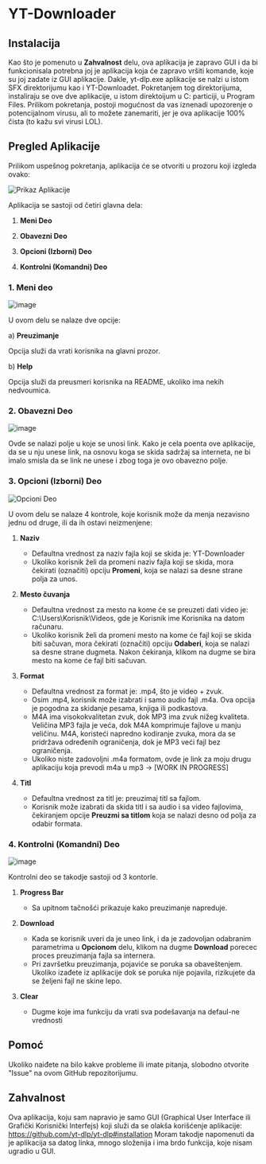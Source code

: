 # YT-Downloader

## Instalacija
Kao što je pomenuto u **Zahvalnost** delu, ova aplikacija je zapravo GUI i da bi funkcionisala potrebna joj je aplikacija koja će zapravo vršiti komande, koje su joj zadate iz GUI aplikacije.
Dakle, yt-dlp.exe aplikacije se nalzi u istom SFX direktorijumu kao i YT-Downloadet. 
Pokretanjem tog direktorijuma, instaliraju se ove dve aplikacije, u istom direktoijum u C: particiji, u Program Files.
Prilikom pokretanja, postoji mogućnost da vas iznenadi upozorenje o potencijalnom virusu, ali to možete zanemariti, jer je ova aplikacije 100% čista (to kažu svi virusi LOL).

## Pregled Aplikacije

Prilikom uspešnog pokretanja, aplikacija će se otvoriti u prozoru koji izgleda ovako:

![Prikaz Aplikacije](https://github.com/SofrA11/YT-Downloader/assets/107811123/bc65bf42-bb4f-4007-be24-36195b561b88)

Aplikacija se sastoji od četiri glavna dela:
1. **Meni Deo**
  
2. **Obavezni Deo**
   
3. **Opcioni (Izborni) Deo**

4. **Kontrolni (Komandni) Deo**

### 1. Meni deo 
 ![image](https://github.com/SofrA11/YT-Downloader/assets/107811123/e9ce46e6-6235-4f52-90c2-948f2a579a95)

U ovom delu se nalaze dve opcije:

   a) **Preuzimanje**
   
Opcija  služi da vrati korisnika na glavni prozor.

   b) **Help**
   
Opcija služi da preusmeri korisnika na README, ukoliko ima nekih nedvoumica.

### 2. Obavezni Deo

![image](https://github.com/SofrA11/YT-Downloader/assets/107811123/9a01c514-08cd-499b-b123-82451a66b8b2)

Ovde se nalazi polje u koje se unosi link. Kako je cela poenta ove aplikacije, da se u nju unese link, na osnovu koga se skida sadržaj sa interneta, ne bi imalo smisla da se link ne unese i zbog toga je ovo obavezno polje.

### 3. Opcioni (Izborni) Deo

![Opcioni Deo](https://github.com/SofrA11/YT-Downloader/assets/107811123/ce59e6a5-c087-4d77-bc4d-68d214f5051e)

U ovom delu se nalaze 4 kontrole, koje korisnik može da menja nezavisno jednu od druge, ili da ih ostavi neizmenjene:

1. **Naziv**
   - Defaultna vrednost za naziv fajla koji se skida je: YT-Downloader
   - Ukoliko korisnik želi da promeni naziv fajla koji se skida, mora čekirati (označiti) opciju **Promeni**, koja se nalazi sa desne strane polja za unos.

2. **Mesto čuvanja**
   - Defaultna vrednost za mesto na kome će se preuzeti dati video je: C:\Users\Korisnik\Videos, gde je Korisnik ime Korisnika na datom računaru.
   - Ukoliko korisnik želi da promeni mesto na kome će fajl koji se skida biti sačuvan, mora čekirati (označiti) opciju **Odaberi**, koja se nalazi sa desne strane dugmeta. Nakon čekiranja, klikom na dugme se bira mesto na kome će fajl biti sačuvan.

3. **Format**
   - Defaultna vrednost za format je: .mp4, što je video + zvuk.
   - Osim .mp4, korisnik može izabrati i samo audio fajl .m4a. Ova opcija je pogodna za skidanje pesama, knjiga ili podkastova.
   - M4A ima visokokvalitetan zvuk, dok MP3 ima zvuk nižeg kvaliteta. Veličina MP3 fajla je veća, dok M4A komprimuje fajlove u manju veličinu. M4A, koristeći napredno kodiranje zvuka, mora da se pridržava određenih ograničenja, dok je MP3 veći fajl bez ograničenja.
   - Ukoliko niste zadovoljni .m4a formatom, ovde je link za moju drugu aplikaciju koja prevodi m4a u mp3 -> [WORK IN PROGRESS]

4. **Titl**
   - Defaultna vrednost za titl je: preuzimaj titl sa fajlom.
   - Korisnik može izabrati da skida titl i sa audio i sa video fajlovima, čekiranjem opcije **Preuzmi sa titlom** koja se nalazi desno od polja za odabir formata.




### 4. Kontrolni (Komandni) Deo

![image](https://github.com/SofrA11/YT-Downloader/assets/107811123/03c95934-ed92-4100-9ff5-76ebe4031d00)

Kontrolni deo se takodje sastoji od 3 kontorle.

1. **Progress Bar**
   - Sa upitnom tačnošći prikazuje kako preuzimanje napreduje.

2. **Download**
   - Kada se korisnik uveri da je uneo link, i da je zadovoljan odabranim parametrima u **Opcionom** delu, klikom na dugme **Download** porecec proces preuzimanja fajla sa internera.
   - Pri završetku preuzimanja, pojaviće se poruka sa obaveštenjem. Ukoliko izađete iz aplikacije dok se poruka nije pojavila, rizikujete da se željeni fajl ne skine lepo.

3. **Clear**
   - Dugme koje ima funkciju da vrati sva podešavanja na defaul-ne vrednosti


## Pomoć

Ukoliko naiđete na bilo kakve probleme ili imate pitanja, slobodno otvorite "Issue" na ovom GitHub repozitorijumu.

## Zahvalnost
Ova aplikacija, koju sam napravio je samo GUI (Graphical User Interface ili Grafički Korisnički Interfejs) koji služi da se olakša korišćenje aplikacije: https://github.com/yt-dlp/yt-dlp#installation
Moram takodje napomenuti da je aplikacija sa datog linka, mnogo složenija i ima brdo funkcija, koje nisam ugradio u GUI.
